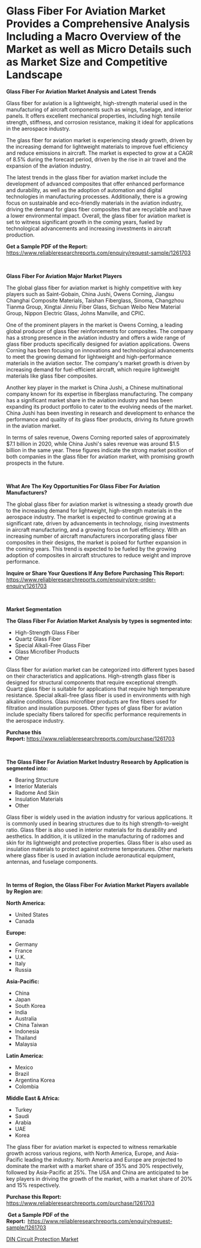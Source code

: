 <p><h1>Glass Fiber For Aviation Market Provides a Comprehensive Analysis Including a Macro Overview of the Market as well as Micro Details such as Market Size and Competitive Landscape</h1></p><p><strong>Glass Fiber For Aviation Market Analysis and Latest Trends</strong></p>
<p><p>Glass fiber for aviation is a lightweight, high-strength material used in the manufacturing of aircraft components such as wings, fuselage, and interior panels. It offers excellent mechanical properties, including high tensile strength, stiffness, and corrosion resistance, making it ideal for applications in the aerospace industry.</p><p>The glass fiber for aviation market is experiencing steady growth, driven by the increasing demand for lightweight materials to improve fuel efficiency and reduce emissions in aircraft. The market is expected to grow at a CAGR of 8.5% during the forecast period, driven by the rise in air travel and the expansion of the aviation industry.</p><p>The latest trends in the glass fiber for aviation market include the development of advanced composites that offer enhanced performance and durability, as well as the adoption of automation and digital technologies in manufacturing processes. Additionally, there is a growing focus on sustainable and eco-friendly materials in the aviation industry, driving the demand for glass fiber composites that are recyclable and have a lower environmental impact. Overall, the glass fiber for aviation market is set to witness significant growth in the coming years, fueled by technological advancements and increasing investments in aircraft production.</p></p>
<p><strong>Get a Sample PDF of the Report:&nbsp;</strong> <a href="https://www.reliableresearchreports.com/enquiry/request-sample/1261703">https://www.reliableresearchreports.com/enquiry/request-sample/1261703</a></p>
<p>&nbsp;</p>
<p><strong>Glass Fiber For Aviation Major Market Players</strong></p>
<p><p>The global glass fiber for aviation market is highly competitive with key players such as Saint-Gobain, China Jushi, Owens Corning, Jiangsu Changhai Composite Materials, Taishan Fiberglass, Sinoma, Changzhou Tianma Group, Xingtai Jinniu Fiber Glass, Sichuan Weibo New Material Group, Nippon Electric Glass, Johns Manville, and CPIC.</p><p>One of the prominent players in the market is Owens Corning, a leading global producer of glass fiber reinforcements for composites. The company has a strong presence in the aviation industry and offers a wide range of glass fiber products specifically designed for aviation applications. Owens Corning has been focusing on innovations and technological advancements to meet the growing demand for lightweight and high-performance materials in the aviation sector. The company's market growth is driven by increasing demand for fuel-efficient aircraft, which require lightweight materials like glass fiber composites.</p><p>Another key player in the market is China Jushi, a Chinese multinational company known for its expertise in fiberglass manufacturing. The company has a significant market share in the aviation industry and has been expanding its product portfolio to cater to the evolving needs of the market. China Jushi has been investing in research and development to enhance the performance and quality of its glass fiber products, driving its future growth in the aviation market.</p><p>In terms of sales revenue, Owens Corning reported sales of approximately $7.1 billion in 2020, while China Jushi's sales revenue was around $1.5 billion in the same year. These figures indicate the strong market position of both companies in the glass fiber for aviation market, with promising growth prospects in the future.</p></p>
<p>&nbsp;</p>
<p><strong>What Are The Key Opportunities For Glass Fiber For Aviation Manufacturers?</strong></p>
<p><p>The global glass fiber for aviation market is witnessing a steady growth due to the increasing demand for lightweight, high-strength materials in the aerospace industry. The market is expected to continue growing at a significant rate, driven by advancements in technology, rising investments in aircraft manufacturing, and a growing focus on fuel efficiency. With an increasing number of aircraft manufacturers incorporating glass fiber composites in their designs, the market is poised for further expansion in the coming years. This trend is expected to be fueled by the growing adoption of composites in aircraft structures to reduce weight and improve performance.</p></p>
<p><strong>Inquire or Share Your Questions If Any Before Purchasing This Report:</strong> <a href="https://www.reliableresearchreports.com/enquiry/pre-order-enquiry/1261703">https://www.reliableresearchreports.com/enquiry/pre-order-enquiry/1261703</a></p>
<p>&nbsp;</p>
<p><strong>Market Segmentation</strong></p>
<p><strong>The Glass Fiber For Aviation Market Analysis by types is segmented into:</strong></p>
<p><ul><li>High-Strength Glass Fiber</li><li>Quartz Glass Fiber</li><li>Special Alkali-Free Glass Fiber</li><li>Glass Microfiber Products</li><li>Other</li></ul></p>
<p><p>Glass fiber for aviation market can be categorized into different types based on their characteristics and applications. High-strength glass fiber is designed for structural components that require exceptional strength. Quartz glass fiber is suitable for applications that require high temperature resistance. Special alkali-free glass fiber is used in environments with high alkaline conditions. Glass microfiber products are fine fibers used for filtration and insulation purposes. Other types of glass fiber for aviation include specialty fibers tailored for specific performance requirements in the aerospace industry.</p></p>
<p><strong>Purchase this Report:&nbsp;</strong><a href="https://www.reliableresearchreports.com/purchase/1261703">https://www.reliableresearchreports.com/purchase/1261703</a></p>
<p>&nbsp;</p>
<p><strong>The Glass Fiber For Aviation Market Industry Research by Application is segmented into:</strong></p>
<p><ul><li>Bearing Structure</li><li>Interior Materials</li><li>Radome And Skin</li><li>Insulation Materials</li><li>Other</li></ul></p>
<p><p>Glass fiber is widely used in the aviation industry for various applications. It is commonly used in bearing structures due to its high strength-to-weight ratio. Glass fiber is also used in interior materials for its durability and aesthetics. In addition, it is utilized in the manufacturing of radomes and skin for its lightweight and protective properties. Glass fiber is also used as insulation materials to protect against extreme temperatures. Other markets where glass fiber is used in aviation include aeronautical equipment, antennas, and fuselage components.</p></p>
<p>&nbsp;</p>
<p><strong>In terms of Region, the Glass Fiber For Aviation Market Players available by Region are:</strong></p>
<p>
    <p> <strong> North America: </strong>
        <ul>
            <li>United States</li>
            <li>Canada</li>
        </ul>
        </p> 
    <p> <strong> Europe: </strong>
        <ul>
            <li>Germany</li>
            <li>France</li>
            <li>U.K.</li>
            <li>Italy</li>
            <li>Russia</li>
        </ul>
        </p> 
    <p> <strong> Asia-Pacific: </strong>
        <ul>
            <li>China</li>
            <li>Japan</li>
            <li>South Korea</li>
            <li>India</li>
            <li>Australia</li>
            <li>China Taiwan</li>
            <li>Indonesia</li>
            <li>Thailand</li>
            <li>Malaysia</li>
        </ul>
        </p> 
    <p> <strong> Latin America: </strong>
        <ul>
            <li>Mexico</li>
            <li>Brazil</li>
            <li>Argentina Korea</li>
            <li>Colombia</li>
        </ul>
        </p> 
    <p> <strong> Middle East & Africa: </strong>
        <ul>
            <li>Turkey</li>
            <li>Saudi</li>
            <li>Arabia</li>
            <li>UAE</li>
            <li>Korea</li>
        </ul>
    </p>
    </p>
<p><p>The glass fiber for aviation market is expected to witness remarkable growth across various regions, with North America, Europe, and Asia-Pacific leading the industry. North America and Europe are projected to dominate the market with a market share of 35% and 30% respectively, followed by Asia-Pacific at 25%. The USA and China are anticipated to be key players in driving the growth of the market, with a market share of 20% and 15% respectively.</p></p>
<p><strong>Purchase this Report: </strong><a href="https://www.reliableresearchreports.com/purchase/1261703">https://www.reliableresearchreports.com/purchase/1261703</a></p>
<p>&nbsp;<strong>Get a Sample PDF of the Report:&nbsp;&nbsp;</strong><a href="https://www.reliableresearchreports.com/enquiry/request-sample/1261703">https://www.reliableresearchreports.com/enquiry/request-sample/1261703</a></p>
<p><strong></strong></p>
<p><p><a href="https://meowing-canidae-761.notion.site/Decoding-the-DIN-Circuit-Protection-Market-A-Deep-Dive-into-the-Latest-Market-Trends-Market-Segmen-227981e53d144db78b0956980819a5d2">DIN Circuit Protection Market</a></p></p>